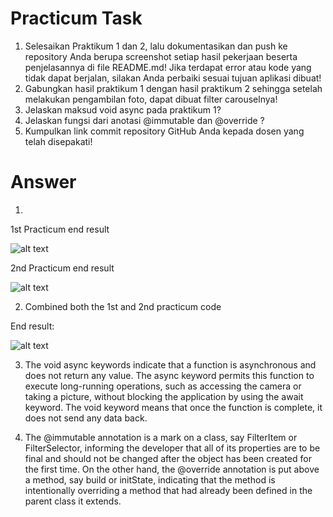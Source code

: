 # Practicum Task

1. Selesaikan Praktikum 1 dan 2, lalu dokumentasikan dan push ke repository Anda berupa screenshot setiap hasil pekerjaan beserta penjelasannya di file README.md! Jika terdapat error atau kode yang tidak dapat berjalan, silakan Anda perbaiki sesuai tujuan aplikasi dibuat!
2. Gabungkan hasil praktikum 1 dengan hasil praktikum 2 sehingga setelah melakukan pengambilan foto, dapat dibuat filter carouselnya!
3. Jelaskan maksud void async pada praktikum 1?
4. Jelaskan fungsi dari anotasi @immutable dan @override ?
5. Kumpulkan link commit repository GitHub Anda kepada dosen yang telah disepakati!


# Answer

1. 
1st Practicum end result

![alt text](image.png)

2nd Practicum end result

![alt text](image-1.png)


2. Combined both the 1st and 2nd practicum code

End result:

![alt text](image-2.png)


3. The void async keywords indicate that a function is asynchronous and does not return any value. The async keyword permits this function to execute long-running operations, such as accessing the camera or taking a picture, without blocking the application by using the await keyword. The void keyword means that once the function is complete, it does not send any data back.

4. The @immutable annotation is a mark on a class, say FilterItem or FilterSelector, informing the developer that all of its properties are to be final and should not be changed after the object has been created for the first time. On the other hand, the @override annotation is put above a method, say build or initState, indicating that the method is intentionally overriding a method that had already been defined in the parent class it extends.